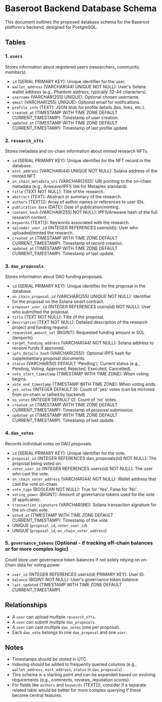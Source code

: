 # Baseroot Backend Database Schema

This document outlines the proposed database schema for the Baseroot platform's backend, designed for PostgreSQL.

## Tables

### 1. `users`
Stores information about registered users (researchers, community members).
- `id` (SERIAL PRIMARY KEY): Unique identifier for the user.
- `wallet_address` (VARCHAR(44) UNIQUE NOT NULL): User's Solana wallet address (e.g., Phantom address, typically 32-44 characters).
- `username` (VARCHAR(255) UNIQUE): Optional chosen username.
- `email` (VARCHAR(255) UNIQUE): Optional email for notifications.
- `profile_info` (TEXT): JSON blob for profile details (bio, links, etc.).
- `created_at` (TIMESTAMP WITH TIME ZONE DEFAULT CURRENT_TIMESTAMP): Timestamp of user creation.
- `updated_at` (TIMESTAMP WITH TIME ZONE DEFAULT CURRENT_TIMESTAMP): Timestamp of last profile update.

### 2. `research_nfts`
Stores metadata and on-chain information about minted research NFTs.
- `id` (SERIAL PRIMARY KEY): Unique identifier for the NFT record in the database.
- `mint_address` (VARCHAR(44) UNIQUE NOT NULL): Solana address of the minted NFT.
- `on_chain_metadata_uri` (VARCHAR(255)): URI pointing to the on-chain metadata (e.g., Arweave/IPFS link for Metaplex standard).
- `title` (TEXT NOT NULL): Title of the research.
- `abstract` (TEXT): Abstract or summary of the research.
- `authors` (TEXT[]): Array of author names or references to user IDs.
- `publication_date` (DATE): Date of publication/minting.
- `content_hash` (VARCHAR(255) NOT NULL): IPFS/Arweave hash of the full research content.
- `keywords` (TEXT[]): Keywords associated with the research.
- `uploader_user_id` (INTEGER REFERENCES users(id)): User who uploaded/minted the research.
- `created_at` (TIMESTAMP WITH TIME ZONE DEFAULT CURRENT_TIMESTAMP): Timestamp of record creation.
- `updated_at` (TIMESTAMP WITH TIME ZONE DEFAULT CURRENT_TIMESTAMP): Timestamp of last update.

### 3. `dao_proposals`
Stores information about DAO funding proposals.
- `id` (SERIAL PRIMARY KEY): Unique identifier for the proposal in the database.
- `on_chain_proposal_id` (VARCHAR(255) UNIQUE NOT NULL): Identifier for the proposal on the Solana smart contract.
- `proposer_user_id` (INTEGER REFERENCES users(id) NOT NULL): User who submitted the proposal.
- `title` (TEXT NOT NULL): Title of the proposal.
- `description` (TEXT NOT NULL): Detailed description of the research project and funding request.
- `requested_amount_sol` (BIGINT): Requested funding amount in SOL (lamports).
- `target_funding_address` (VARCHAR(44) NOT NULL): Solana address to receive funds if approved.
- `ipfs_details_hash` (VARCHAR(255)): Optional IPFS hash for supplementary proposal documents.
- `status` (VARCHAR(50) DEFAULT 'Pending'): Current status (e.g., Pending, Voting, Approved, Rejected, Executed, Cancelled).
- `vote_start_timestamp` (TIMESTAMP WITH TIME ZONE): When voting begins.
- `vote_end_timestamp` (TIMESTAMP WITH TIME ZONE): When voting ends.
- `yes_votes` (INTEGER DEFAULT 0): Count of 'yes' votes (can be mirrored from on-chain or tallied by backend).
- `no_votes` (INTEGER DEFAULT 0): Count of 'no' votes.
- `created_at` (TIMESTAMP WITH TIME ZONE DEFAULT CURRENT_TIMESTAMP): Timestamp of proposal submission.
- `updated_at` (TIMESTAMP WITH TIME ZONE DEFAULT CURRENT_TIMESTAMP): Timestamp of last update.

### 4. `dao_votes`
Records individual votes on DAO proposals.
- `id` (SERIAL PRIMARY KEY): Unique identifier for the vote.
- `proposal_id` (INTEGER REFERENCES dao_proposals(id) NOT NULL): The proposal being voted on.
- `voter_user_id` (INTEGER REFERENCES users(id) NOT NULL): The user who cast the vote.
- `on_chain_voter_address` (VARCHAR(44) NOT NULL): Wallet address that cast the vote on-chain.
- `vote_type` (BOOLEAN NOT NULL): True for 'Yes', False for 'No'.
- `voting_power` (BIGINT): Amount of governance tokens used for the vote (if applicable).
- `transaction_signature` (VARCHAR(88)): Solana transaction signature for the on-chain vote.
- `voted_at` (TIMESTAMP WITH TIME ZONE DEFAULT CURRENT_TIMESTAMP): Timestamp of the vote.
- UNIQUE (`proposal_id`, `voter_user_id`)
- UNIQUE (`proposal_id`, `on_chain_voter_address`)

### 5. `governance_tokens` (Optional - if tracking off-chain balances or for more complex logic)
Could store user governance token balances if not solely relying on on-chain data for voting power.
- `user_id` (INTEGER REFERENCES users(id) PRIMARY KEY): User ID.
- `balance` (BIGINT NOT NULL): User's governance token balance.
- `last_updated` (TIMESTAMP WITH TIME ZONE DEFAULT CURRENT_TIMESTAMP).

## Relationships
- A `user` can upload multiple `research_nfts`.
- A `user` can submit multiple `dao_proposals`.
- A `user` can cast multiple `dao_votes` (one per proposal).
- Each `dao_vote` belongs to one `dao_proposal` and one `user`.

## Notes
- Timestamps should be stored in UTC.
- Indexing should be added to frequently queried columns (e.g., `wallet_address`, `mint_address`, `status` in `dao_proposals`).
- This schema is a starting point and can be expanded based on evolving requirements (e.g., comments, reviews, reputation scores).
- For fields like `authors` and `keywords` (TEXT[]), consider if a separate related table would be better for more complex querying if these become central features.


